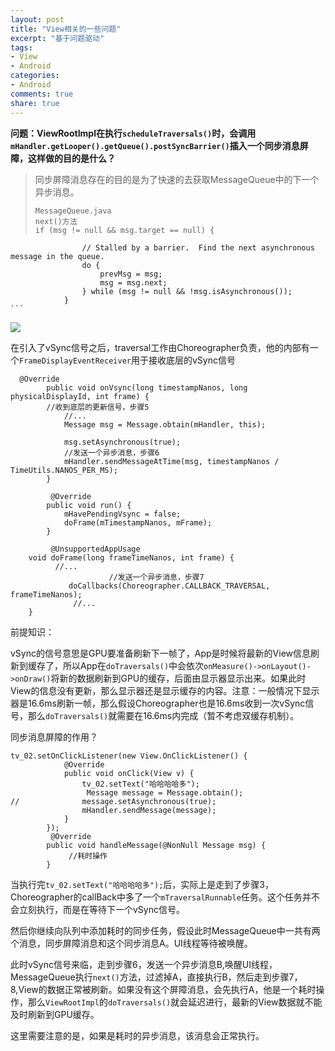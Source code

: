 ```yaml
---
layout: post
title: "View相关的一些问题"
excerpt: "基于问题驱动"
tags: 
- View
- Android
categories:
- Android
comments: true
share: true
---
```


**问题：ViewRootImpl在执行`scheduleTraversals()`时，会调用`mHandler.getLooper().getQueue().postSyncBarrier()`插入一个同步消息屏障，这样做的目的是什么？**

> 同步屏障消息存在的目的是为了快速的去获取MessageQueue中的下一个异步消息。
> 
> ```
> MessageQueue.java
> next()方法
> if (msg != null && msg.target == null) {
                    // Stalled by a barrier.  Find the next asynchronous message in the queue.
                    do {
                        prevMsg = msg;
                        msg = msg.next;
                    } while (msg != null && !msg.isAsynchronous());
                }
    ```            

<img src="/images/view/View绘制流程_invalidate流程.png">

在引入了vSync信号之后，traversal工作由Choreographer负责，他的内部有一个`FrameDisplayEventReceiver`用于接收底层的vSync信号

```
  @Override
        public void onVsync(long timestampNanos, long physicalDisplayId, int frame) {
        //收到底层的更新信号，步骤5
            //...
            Message msg = Message.obtain(mHandler, this);
          
            msg.setAsynchronous(true);
            //发送一个异步消息，步骤6
            mHandler.sendMessageAtTime(msg, timestampNanos / TimeUtils.NANOS_PER_MS);
        }
        
         @Override
        public void run() {
            mHavePendingVsync = false;
            doFrame(mTimestampNanos, mFrame);
        }
        
         @UnsupportedAppUsage
    void doFrame(long frameTimeNanos, int frame) {
 		  //...
 		              //发送一个异步消息，步骤7
    		 doCallbacks(Choreographer.CALLBACK_TRAVERSAL, frameTimeNanos);
    		  //...
    }
```
前提知识：

vSync的信号意思是GPU要准备刷新下一帧了，App是时候将最新的View信息刷新到缓存了，所以App在`doTraversals()`中会依次`onMeasure()->onLayout()->onDraw()`将新的数据刷新到GPU的缓存，后面由显示器显示出来。如果此时View的信息没有更新，那么显示器还是显示缓存的内容。注意：一般情况下显示器是16.6ms刷新一帧，那么假设Choreographer也是16.6ms收到一次vSync信号，那么`doTraversals()`就需要在16.6ms内完成（暂不考虑双缓存机制）。

同步消息屏障的作用？

```
tv_02.setOnClickListener(new View.OnClickListener() {
            @Override
            public void onClick(View v) {
                tv_02.setText("哈哈哈哈多");
                 Message message = Message.obtain();
//              message.setAsynchronous(true);
                mHandler.sendMessage(message);
            }
        });
         @Override
        public void handleMessage(@NonNull Message msg) {
	         //耗时操作
        }
```
当执行完`tv_02.setText("哈哈哈哈多");`后，实际上是走到了步骤3，Choreographer的callBack中多了一个`mTraversalRunnable`任务。这个任务并不会立刻执行，而是在等待下一个vSync信号。

然后你继续向队列中添加耗时的同步任务，假设此时MessageQueue中一共有两个消息，同步屏障消息和这个同步消息A。UI线程等待被唤醒。

此时vSync信号来临，走到步骤6，发送一个异步消息B,唤醒UI线程，MessageQueue执行`next()`方法，过滤掉A，直接执行B，然后走到步骤7，8,View的数据正常被刷新。如果没有这个屏障消息，会先执行A，他是一个耗时操作，那么`ViewRootImpl`的`doTraversals()`就会延迟进行，最新的View数据就不能及时刷新到GPU缓存。

这里需要注意的是，如果是耗时的异步消息，该消息会正常执行。




